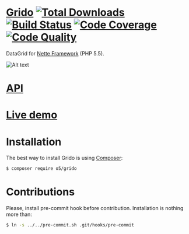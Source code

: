 [Grido](http://o5.github.io/grido-examples/) [![Total Downloads](https://img.shields.io/packagist/dt/o5/grido.svg?style=flat-square "Total Downloads")](https://packagist.org/packages/o5/grido) [![Build Status](https://img.shields.io/travis/o5/grido/master.svg?style=flat-square "Build Status")](https://travis-ci.org/o5/grido) [![Code Coverage](https://img.shields.io/scrutinizer/coverage/g/o5/grido/master.svg?style=flat-square "Build Status")](https://scrutinizer-ci.com/g/o5/grido/) [![Code Quality](https://img.shields.io/scrutinizer/g/o5/grido/master.svg?style=flat-square "Code Quality")](https://scrutinizer-ci.com/g/o5/grido/)
=============
DataGrid for [Nette Framework](http://nette.org/) (PHP 5.5).

![Alt text](http://img.bugyik.cz/Grido.png "Sample")

[API](http://o5.github.io/grido-examples/api/master)
=============

[Live demo](http://grido.bugyik.cz/example/)
=============

Installation
=============

The best way to install Grido is using  [Composer](http://getcomposer.org/):

```sh
$ composer require o5/grido
```

Contributions
=============
Please, install pre-commit hook before contribution. Installation is nothing more than:
```sh
$ ln -s ../../pre-commit.sh .git/hooks/pre-commit
```